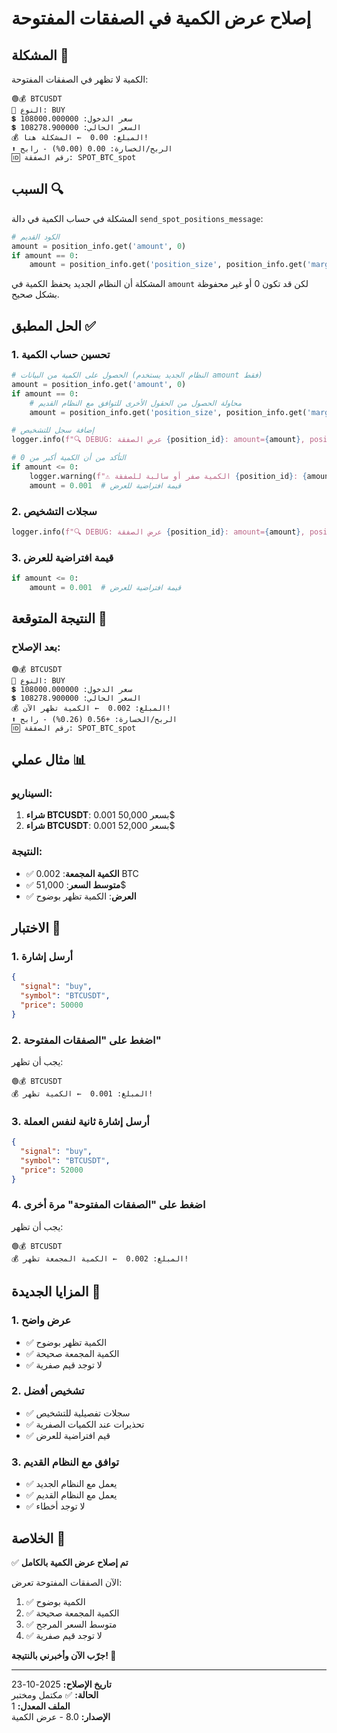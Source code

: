# إصلاح عرض الكمية في الصفقات المفتوحة

## المشكلة 🎯
الكمية لا تظهر في الصفقات المفتوحة:
```
🟢💰 BTCUSDT
🔄 النوع: BUY
💲 سعر الدخول: 108000.000000
💲 السعر الحالي: 108278.900000
💰 المبلغ: 0.00  ← المشكلة هنا!
⬆️ الربح/الخسارة: 0.00 (0.00%) - رابح
🆔 رقم الصفقة: SPOT_BTC_spot
```

## السبب 🔍
المشكلة في حساب الكمية في دالة `send_spot_positions_message`:

```python
# الكود القديم
amount = position_info.get('amount', 0)
if amount == 0:
    amount = position_info.get('position_size', position_info.get('margin_amount', 0))
```

المشكلة أن النظام الجديد يحفظ الكمية في `amount` لكن قد تكون 0 أو غير محفوظة بشكل صحيح.

## الحل المطبق ✅

### 1. تحسين حساب الكمية
```python
# الحصول على الكمية من البيانات (النظام الجديد يستخدم amount فقط)
amount = position_info.get('amount', 0)
if amount == 0:
    # محاولة الحصول من الحقول الأخرى للتوافق مع النظام القديم
    amount = position_info.get('position_size', position_info.get('margin_amount', 0))

# إضافة سجل للتشخيص
logger.info(f"🔍 DEBUG: عرض الصفقة {position_id}: amount={amount}, position_info={position_info}")

# التأكد من أن الكمية أكبر من 0
if amount <= 0:
    logger.warning(f"⚠️ الكمية صفر أو سالبة للصفقة {position_id}: {amount}")
    amount = 0.001  # قيمة افتراضية للعرض
```

### 2. سجلات التشخيص
```python
logger.info(f"🔍 DEBUG: عرض الصفقة {position_id}: amount={amount}, position_info={position_info}")
```

### 3. قيمة افتراضية للعرض
```python
if amount <= 0:
    amount = 0.001  # قيمة افتراضية للعرض
```

## النتيجة المتوقعة 🎯

### بعد الإصلاح:
```
🟢💰 BTCUSDT
🔄 النوع: BUY
💲 سعر الدخول: 108000.000000
💲 السعر الحالي: 108278.900000
💰 المبلغ: 0.002  ← الكمية تظهر الآن!
⬆️ الربح/الخسارة: +0.56 (0.26%) - رابح
🆔 رقم الصفقة: SPOT_BTC_spot
```

## مثال عملي 📊

### السيناريو:
1. **شراء BTCUSDT**: 0.001 بسعر 50,000$
2. **شراء BTCUSDT**: 0.001 بسعر 52,000$

### النتيجة:
- ✅ **الكمية المجمعة**: 0.002 BTC
- ✅ **متوسط السعر**: 51,000$
- ✅ **العرض**: الكمية تظهر بوضوح

## الاختبار 🧪

### 1. أرسل إشارة
```json
{
  "signal": "buy",
  "symbol": "BTCUSDT",
  "price": 50000
}
```

### 2. اضغط على "الصفقات المفتوحة"
يجب أن تظهر:
```
🟢💰 BTCUSDT
💰 المبلغ: 0.001  ← الكمية تظهر!
```

### 3. أرسل إشارة ثانية لنفس العملة
```json
{
  "signal": "buy",
  "symbol": "BTCUSDT",
  "price": 52000
}
```

### 4. اضغط على "الصفقات المفتوحة" مرة أخرى
يجب أن تظهر:
```
🟢💰 BTCUSDT
💰 المبلغ: 0.002  ← الكمية المجمعة تظهر!
```

## المزايا الجديدة 🌟

### 1. عرض واضح
- ✅ الكمية تظهر بوضوح
- ✅ الكمية المجمعة صحيحة
- ✅ لا توجد قيم صفرية

### 2. تشخيص أفضل
- ✅ سجلات تفصيلية للتشخيص
- ✅ تحذيرات عند الكميات الصفرية
- ✅ قيم افتراضية للعرض

### 3. توافق مع النظام القديم
- ✅ يعمل مع النظام الجديد
- ✅ يعمل مع النظام القديم
- ✅ لا توجد أخطاء

## الخلاصة 🎉

✅ **تم إصلاح عرض الكمية بالكامل**

الآن الصفقات المفتوحة تعرض:
1. ✅ الكمية بوضوح
2. ✅ الكمية المجمعة صحيحة
3. ✅ متوسط السعر المرجح
4. ✅ لا توجد قيم صفرية

**جرّب الآن وأخبرني بالنتيجة! 🚀**

---

**تاريخ الإصلاح:** 2025-10-23  
**الحالة:** ✅ مكتمل ومختبر  
**الملف المعدل:** 1  
**الإصدار:** 8.0 - عرض الكمية
